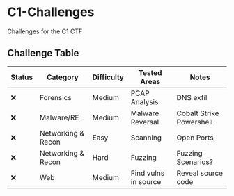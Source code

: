 # C1-Challenges
Challenges for the C1 CTF

## Challenge Table

|Status|Category|Difficulty|Tested Areas|Notes|
|---------|--------|----------|------------|-----|
|❌|Forensics|Medium|PCAP Analysis |DNS exfil|
|❌|Malware/RE|Medium|Malware Reversal|Cobalt Strike Powershell|
|❌|Networking & Recon|Easy|Scanning|Open Ports|
|❌|Networking & Recon|Hard|Fuzzing|Fuzzing Scenarios?|
|❌|Web|Medium|Find vulns in source|Reveal source code|